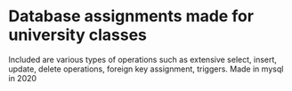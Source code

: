 # Database assignments made for university classes
Included are various types of operations such as extensive select, insert, update, delete operations, foreign key assignment, triggers. 
Made in mysql in 2020
